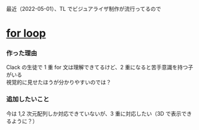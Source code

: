 最近（2022-05-01）、TL でビジュアライザ制作が流行ってるので

# [for loop](https://github.com/itsuki-jp/visualizer/tree/master/for_loop)

### 作った理由

Clack の生徒で 1 重 for 文は理解できてるけど、2 重になると苦手意識を持つ子がいる  
視覚的に見せたほうが分かりやすいのでは？

### 追加したいこと

今は 1,2 次元配列しか対応できていないが、3 重に対応したい（3D で表示できるように？）
